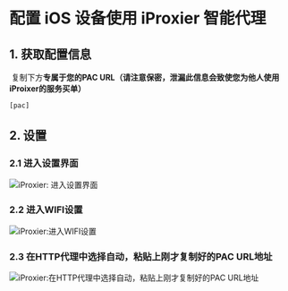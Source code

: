 # 配置 iOS 设备使用 iProxier 智能代理

## 1. 获取配置信息

​	复制下方**专属于您的PAC URL（请注意保密，泄漏此信息会致使您为他人使用iProixer的服务买单）**

``` javascript
[pac]
```

## 2.  设置

### 2.1 进入设置界面

![iProxier: 进入设置界面](https://ww2.sinaimg.cn/large/6816152bgw1f087s4o9yaj209g0grmxw.jpg)

### 2.2 进入WIFI设置

![iProxier:进入WIFI设置](https://ww4.sinaimg.cn/large/6816152bgw1f087tgbr8mj209g0graar.jpg)

### 2.3 在HTTP代理中选择自动，粘贴上刚才复制好的PAC URL地址

![iProxier:在HTTP代理中选择自动，粘贴上刚才复制好的PAC URL地址](https://ww1.sinaimg.cn/bmiddle/6816152bgw1f0880x0hg7j20iu0x6n0f.jpg)


